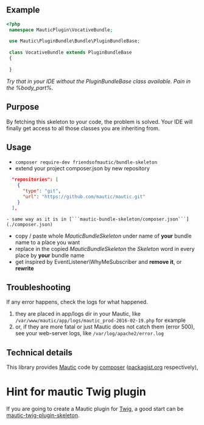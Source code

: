 ## Example

```php
<?php
 namespace MauticPlugin\VocativeBundle;
 
 use Mautic\PluginBundle\Bundle\PluginBundleBase;
 
 class VocativeBundle extends PluginBundleBase
 {
 
 }
```
*Try that in your IDE without the PluginBundleBase class available. Pain in the %body_part%.*

## Purpose
By fetching this skeleton to your code, the problem is solved.
Your IDE will finally get access to all those classes you are inheriting from.

## Usage
 - `composer require-dev friendsofmautic/bundle-skeleton`
 - extend your project composer.json by new repository  
 ```json
   "repositories": [
     {
       "type": "git",
       "url": "https://github.com/mautic/mautic.git"
     }
   ],
   ```  
    - same way as it is in [```mautic-bundle-skeleton/composer.json```](./composer.json)
 - copy / paste whole *MauticBundleSkeleton* under name of **your** bundle name to a place you want
 - replace in the copied *MauticBundleSkeleton* the *Skeleton* word in every place by **your** bundle name
 - get inspired by EventListener\WhyMeSubscriber and **remove it**, or **rewrite**

## Troubleshooting
 If any error happens, check the logs for what happened.
 
 1. they are placed in app/logs dir in your Mautic, like `/var/www/mautic/app/logs/mautic_prod-2016-02-19.php` for example
 2. or, if they are more fatal or just Mautic does not catch them (error 500), see your web-server logs, like `/var/log/apache2/error.log`

## Technical details
This library provides [Mautic](https://www.mautic.org/) code by [composer](https://getcomposer.org/) ([packagist.org](https://packagist.org/) respectively),

# Hint for mautic Twig plugin
If you are going to create a Mautic plugin for [Twig](https://twig.symfony.com/doc/2.x/), a good start can be [mautic-twig-plugin-skeleton](https://github.com/dongilbert/mautic-twig-plugin-skeleton).